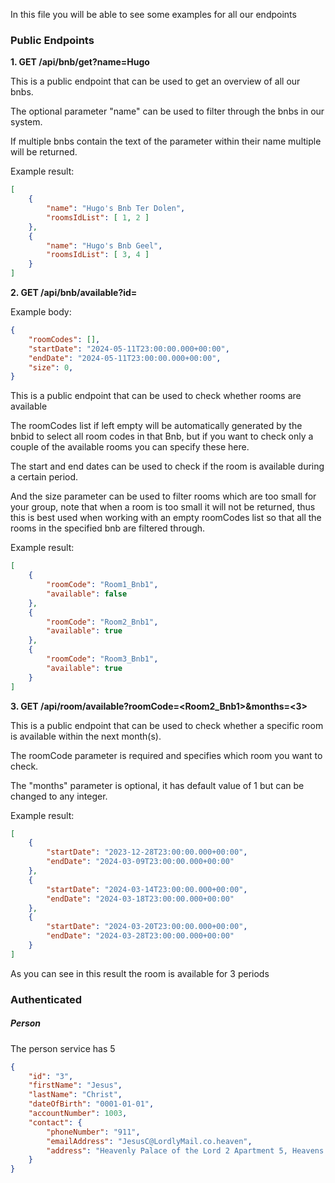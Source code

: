 In this file you will be able to see some examples for all our endpoints

### Public Endpoints

**1. GET /api/bnb/get?name=Hugo**

This is a public endpoint that can be used to get an overview of all our bnbs. 

The optional parameter "name" can be used to filter through the bnbs in our system.

If multiple bnbs contain the text of the parameter within their name multiple will be returned.

Example result:

```json
[
    {
        "name": "Hugo's Bnb Ter Dolen",
        "roomsIdList": [ 1, 2 ]
    },
    {
        "name": "Hugo's Bnb Geel",
        "roomsIdList": [ 3, 4 ]
    }
]
```

**2. GET /api/bnb/available?id=<bnbId>**

Example body:

```json
{
    "roomCodes": [], 
    "startDate": "2024-05-11T23:00:00.000+00:00",
    "endDate": "2024-05-11T23:00:00.000+00:00",
    "size": 0,
}
```

This is a public endpoint that can be used to check whether rooms are available

The roomCodes list if left empty will be automatically generated by the bnbid to select all room codes in that Bnb, but if you want to check only a couple of the available rooms you can specify these here.

The start and end dates can be used to check if the room is available during a certain period. 

And the size parameter can be used to filter rooms which are too small for your group, note that when a room is too small it will not be returned, thus this is best used when working with an empty roomCodes list so that all the rooms in the specified bnb are filtered through.

Example result:

```json
[
    {
        "roomCode": "Room1_Bnb1",
        "available": false
    },
    {
        "roomCode": "Room2_Bnb1",
        "available": true
    },
    {
        "roomCode": "Room3_Bnb1",
        "available": true
    }
]
```

**3. GET /api/room/available?roomCode=<Room2_Bnb1>&months=<3>**

This is a public endpoint that can be used to check whether a specific room is available within the next month(s).

The roomCode parameter is required and specifies which room you want to check.

The "months" parameter is optional, it has default value of 1 but can be changed to any integer.

Example result:

```json
[
    {
        "startDate": "2023-12-28T23:00:00.000+00:00",
        "endDate": "2024-03-09T23:00:00.000+00:00"
    },
    {
        "startDate": "2024-03-14T23:00:00.000+00:00",
        "endDate": "2024-03-18T23:00:00.000+00:00"
    },
    {
        "startDate": "2024-03-20T23:00:00.000+00:00",
        "endDate": "2024-03-28T23:00:00.000+00:00"
    }
]
```

As you can see in this result the room is available for 3 periods 

### Authenticated

##### Person

The person service has 5

```json
{
    "id": "3",
    "firstName": "Jesus",
    "lastName": "Christ",
    "dateOfBirth": "0001-01-01",
    "accountNumber": 1003,
    "contact": {
        "phoneNumber": "911",
        "emailAddress": "JesusC@LordlyMail.co.heaven",
        "address": "Heavenly Palace of the Lord 2 Apartment 5, Heavens Gate"
    }
}
```